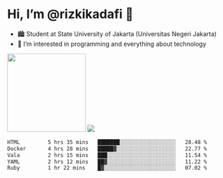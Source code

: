 # Hi, I’m @rizkikadafi 👋
- 🏙 Student at State University of Jakarta (Universitas Negeri Jakarta)
- 👀 I’m interested in programming and everything about technology
<img height="180em" src="https://github-readme-stats.vercel.app/api?username=rizkikadafi&show_icons=true&hide_border=true&&count_private=true&include_all_commits=true" />
<img src="https://github-readme-stats.vercel.app/api/top-langs/?username=rizkikadafi&show_icons=true&hide_border=true&&count_private=true&include_all_commits=true" />

<!--START_SECTION:waka-->

```txt
HTML         5 hrs 35 mins   ███████░░░░░░░░░░░░░░░░░░   28.48 %
Docker       4 hrs 28 mins   █████▓░░░░░░░░░░░░░░░░░░░   22.77 %
Vala         2 hrs 15 mins   ███░░░░░░░░░░░░░░░░░░░░░░   11.54 %
YAML         2 hrs 12 mins   ██▓░░░░░░░░░░░░░░░░░░░░░░   11.22 %
Ruby         1 hr 22 mins    █▓░░░░░░░░░░░░░░░░░░░░░░░   07.02 %
```

<!--END_SECTION:waka-->

<!---
rizkikadafi/rizkikadafi is a ✨ special ✨ repository because its `README.md` (this file) appears on your GitHub profile.
You can click the Preview link to take a look at your changes.
--->
